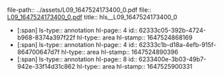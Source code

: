 file-path:: ../assets/L09_1647524173400_0.pdf
file:: [L09_1647524173400_0.pdf](../assets/L09_1647524173400_0.pdf)
title:: hls__L09_1647524173400_0

- [:span]
  ls-type:: annotation
  hl-page:: 4
  id:: 62333c05-392b-4724-b968-8374a397f22f
  hl-type:: area
  hl-stamp:: 1647524868169
- [:span]
  ls-type:: annotation
  hl-page:: 4
  id:: 62333c1b-d18a-4efb-915f-864700647d7f
  hl-type:: area
  hl-stamp:: 1647524890396
- [:span]
  ls-type:: annotation
  hl-page:: 8
  id:: 6233400e-3b03-49b7-942e-33f14d31c862
  hl-type:: area
  hl-stamp:: 1647525900331